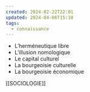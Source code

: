 ```yaml
---
created: 2024-02-22T22:01
updated: 2024-04-06T15:10
tags:
  - connaissance
---
```

- L’herméneutique libre
- L’illusion nomologique
- Le capital culturel
- La bourgeoisie culturelle
- La bourgeoisie économique

[[SOCIOLOGIE]]